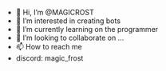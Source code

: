- 👋 Hi, I’m @MAGICROST
- 👀 I’m interested in creating bots
- 🌱 I’m currently learning on the programmer
- 💞️ I’m looking to collaborate on ...
- 📫 How to reach me
- discord: magic_frost

<!---
MAGICROST/MAGICROST is a ✨ special ✨ repository because its `README.md` (this file) appears on your GitHub profile.
You can click the Preview link to take a look at your changes.
--->
